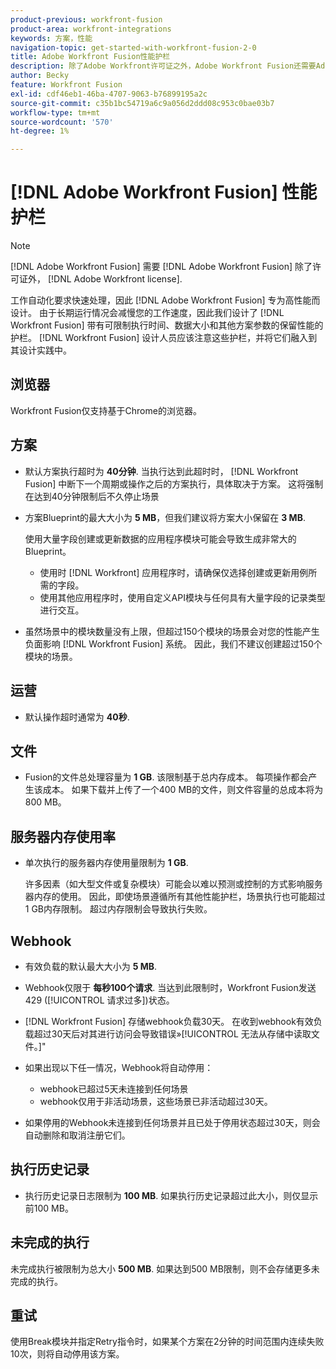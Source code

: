 ```yaml
---
product-previous: workfront-fusion
product-area: workfront-integrations
keywords: 方案，性能
navigation-topic: get-started-with-workfront-fusion-2-0
title: Adobe Workfront Fusion性能护栏
description: 除了Adobe Workfront许可证之外，Adobe Workfront Fusion还需要Adobe Workfront Fusion许可证。
author: Becky
feature: Workfront Fusion
exl-id: cdf46eb1-46ba-4707-9063-b76899195a2c
source-git-commit: c35b1bc54719a6c9a056d2ddd08c953c0bae03b7
workflow-type: tm+mt
source-wordcount: '570'
ht-degree: 1%

---
```


# [!DNL Adobe Workfront Fusion] 性能护栏

>[!NOTE]
>
>[!DNL Adobe Workfront Fusion] 需要 [!DNL Adobe Workfront Fusion] 除了许可证外， [!DNL Adobe Workfront license].

工作自动化要求快速处理，因此 [!DNL Adobe Workfront Fusion] 专为高性能而设计。 由于长期运行情况会减慢您的工作速度，因此我们设计了 [!DNL Workfront Fusion] 带有可限制执行时间、数据大小和其他方案参数的保留性能的护栏。 [!DNL Workfront Fusion] 设计人员应该注意这些护栏，并将它们融入到其设计实践中。

## 浏览器

Workfront Fusion仅支持基于Chrome的浏览器。

## 方案

* 默认方案执行超时为 **40分钟**. 当执行达到此超时时， [!DNL Workfront Fusion] 中断下一个周期或操作之后的方案执行，具体取决于方案。 这将强制在达到40分钟限制后不久停止场景
* 方案Blueprint的最大大小为 **5 MB**，但我们建议将方案大小保留在 **3 MB**.

  使用大量字段创建或更新数据的应用程序模块可能会导致生成非常大的Blueprint。

   * 使用时 [!DNL Workfront] 应用程序时，请确保仅选择创建或更新用例所需的字段。
   * 使用其他应用程序时，使用自定义API模块与任何具有大量字段的记录类型进行交互。

* 虽然场景中的模块数量没有上限，但超过150个模块的场景会对您的性能产生负面影响 [!DNL Workfront Fusion] 系统。 因此，我们不建议创建超过150个模块的场景。

## 运营

* 默认操作超时通常为 **40秒**.

<!--
* The operation timeout for calls to Adobe Workfront is **120 seconds**.
-->

## 文件

* Fusion的文件总处理容量为 **1 GB**. 该限制基于总内存成本。 每项操作都会产生该成本。 如果下载并上传了一个400 MB的文件，则文件容量的总成本将为800 MB。

## 服务器内存使用率

* 单次执行的服务器内存使用量限制为 **1 GB**.

  许多因素（如大型文件或复杂模块）可能会以难以预测或控制的方式影响服务器内存的使用。 因此，即使场景遵循所有其他性能护栏，场景执行也可能超过1 GB内存限制。 超过内存限制会导致执行失败。

## Webhook

* 有效负载的默认最大大小为 **5 MB**.
* Webhook仅限于 **每秒100个请求**. 当达到此限制时，Workfront Fusion发送429 ([!UICONTROL 请求过多])状态。
* [!DNL Workfront Fusion] 存储webhook负载30天。 在收到webhook有效负载超过30天后对其进行访问会导致错误»[!UICONTROL 无法从存储中读取文件。]&quot;
* 如果出现以下任一情况，Webhook将自动停用：

   * webhook已超过5天未连接到任何场景
   * webhook仅用于非活动场景，这些场景已非活动超过30天。

* 如果停用的Webhook未连接到任何场景并且已处于停用状态超过30天，则会自动删除和取消注册它们。

## 执行历史记录

* 执行历史记录日志限制为 **100 MB**. 如果执行历史记录超过此大小，则仅显示前100 MB。

## 未完成的执行

未完成执行被限制为总大小 **500 MB**. 如果达到500 MB限制，则不会存储更多未完成的执行。

## 重试

使用Break模块并指定Retry指令时，如果某个方案在2分钟的时间范围内连续失败10次，则将自动停用该方案。

